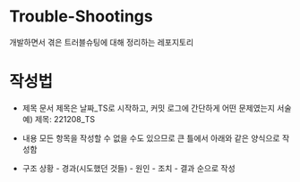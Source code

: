 # Trouble-Shootings
개발하면서 겪은 트러블슈팅에 대해 정리하는 레포지토리

# 작성법
- 제목
  문서 제목은 날짜_TS로 시작하고, 커밋 로그에 간단하게 어떤 문제였는지 서술
  예) 제목: 221208_TS

- 내용
  모든 항목을 작성할 수 없을 수도 있으므로 큰 틀에서 아래와 같은 양식으로 작성함

- 구조
  상황 - 경과(시도했던 것들) - 원인 - 조치 - 결과 순으로 작성

